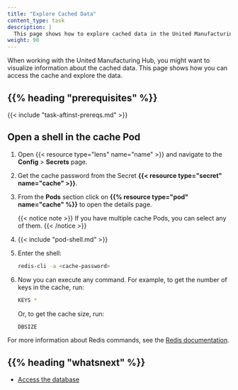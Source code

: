 ```yaml
---
title: "Explore Cached Data"
content_type: task
description: |
  This page shows how to explore cached data in the United Manufacturing Hub.
weight: 90
---
```


<!-- overview -->

When working with the United Manufacturing Hub, you might want to visualize
information about the cached data. This page shows how you can access the cache
and explore the data.

## {{% heading "prerequisites" %}}

{{< include "task-aftinst-prereqs.md" >}}

<!-- steps -->

## Open a shell in the cache Pod

1. Open {{< resource type="lens" name="name" >}} and navigate to the **Config** >
   **Secrets** page.
2. Get the cache password from the Secret **{{< resource type="secret" name="cache" >}}**.
3. From the **Pods** section click on **{{% resource type="pod" name="cache" %}}**
   to open the details page.

   {{< notice note >}}
   If you have multiple cache Pods, you can select any of them.
   {{< /notice >}}
4. {{< include "pod-shell.md" >}}
5. Enter the shell:

    ```bash
    redis-cli -a <cache-password>
    ```

6. Now you can execute any command. For example, to get the number of keys in
   the cache, run:

    ```bash
    KEYS *
    ```

   Or, to get the cache size, run:

    ```bash
    DBSIZE
    ```

For more information about Redis commands, see the [Redis documentation](https://redis.io/commands).

<!-- discussion -->

<!-- Optional section; add links to information related to this topic. -->
## {{% heading "whatsnext" %}}

- [Access the database](/docs/production-guide/administration/access-database/)

